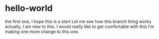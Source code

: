 # hello-world
the first one, I hope this is a start
Let me see how this branch thing works actually, I am new to this. I would really like to get comfortable with this
I'm making one more change to this one.
